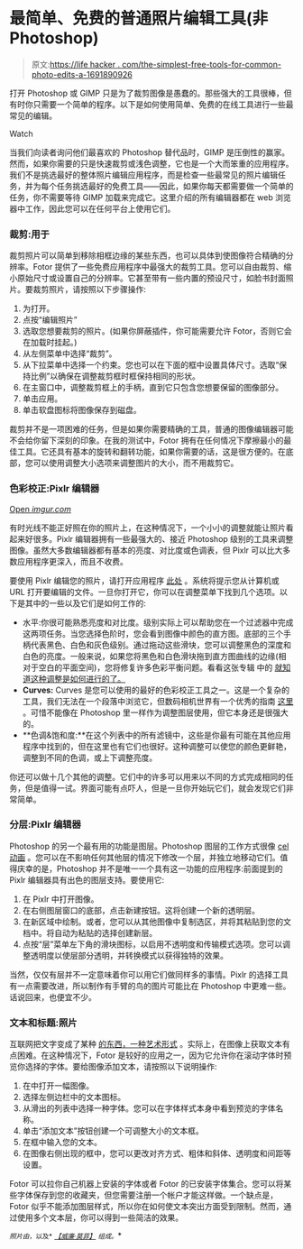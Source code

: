 # 最简单、免费的普通照片编辑工具(非 Photoshop)

> 原文:[https://life hacker . com/the-simplest-free-tools-for-common-photo-edits-a-1691890926](https://lifehacker.com/the-simplest-free-tools-for-common-photo-edits-that-a-1691890926)

打开 Photoshop 或 GIMP 只是为了裁剪图像是愚蠢的。那些强大的工具很棒，但有时你只需要一个简单的程序。以下是如何使用简单、免费的在线工具进行一些最常见的编辑。

Watch

当我们向读者询问他们最喜欢的 Photoshop 替代品时，GIMP 是压倒性的赢家。然而，如果你需要的只是快速裁剪或浅色调整，它也是一个大而笨重的应用程序。我们不是挑选最好的整体照片编辑应用程序，而是检查一些最常见的照片编辑任务，并为每个任务挑选最好的免费工具——因此，如果你每天都需要做一个简单的任务，你不需要等待 GIMP 加载来完成它。这里介绍的所有编辑器都在 web 浏览器中工作，因此您可以在任何平台上使用它们。

### **裁剪:用于**

裁剪照片可以简单到移除相框边缘的某些东西，也可以具体到使图像符合精确的分辨率。Fotor 提供了一些免费应用程序中最强大的裁剪工具。您可以自由裁剪、缩小原始尺寸或设置自己的分辨率。它甚至带有一些内置的预设尺寸，如脸书封面照片。要裁剪照片，请按照以下步骤操作:

1.  为打开。
2.  点按“编辑照片”
3.  选取您想要裁剪的照片。(如果你屏蔽插件，你可能需要允许 Fotor，否则它会在加载时挂起。)
4.  从左侧菜单中选择“裁剪”。
5.  从下拉菜单中选择一个约束。您也可以在下面的框中设置具体尺寸。选取“保持比例”以确保在调整裁剪框时框保持相同的形状。
6.  在主窗口中，调整裁剪框上的手柄，直到它只包含您想要保留的图像部分。
7.  单击应用。
8.  单击软盘图标将图像保存到磁盘。

裁剪并不是一项困难的任务，但是如果你需要精确的工具，普通的图像编辑器可能不会给你留下深刻的印象。在我的测试中，Fotor 拥有在任何情况下摩擦最小的最佳工具。它还具有基本的旋转和翻转功能，如果你需要的话，这是很方便的。在底部，您可以使用调整大小选项来调整图片的大小，而不用裁剪它。

### **色彩校正:Pixlr 编辑器**

[Open *imgur.com*](http://imgur.com/a/NS8sv/embed)

有时光线不能正好照在你的照片上，在这种情况下，一个小小的调整就能让照片看起来好很多。Pixlr 编辑器拥有一些最强大的、接近 Photoshop 级别的工具来调整图像。虽然大多数编辑器都有基本的亮度、对比度或色调表，但 Pixlr 可以比大多数应用程序更深入，而且不收费。

要使用 Pixlr 编辑您的照片，请打开应用程序 [此处](http://apps.pixlr.com/editor/) 。系统将提示您从计算机或 URL 打开要编辑的文件。一旦你打开它，你可以在调整菜单下找到几个选项。以下是其中的一些以及它们是如何工作的:

*   水平:你很可能熟悉亮度和对比度。级别实际上可以帮助您在一个过滤器中完成这两项任务。当您选择色阶时，您会看到图像中颜色的直方图。底部的三个手柄代表黑色、白色和灰色级别。通过拖动这些滑块，您可以调整黑色的深度和白色的亮度。一般来说，如果您将黑色和白色滑块拖到直方图曲线的边缘(相对于空白的平面空间)，您将修复许多色彩平衡问题。看看这张专辑 中的 [就知道这种调整是如何进行的了。](http://imgur.com/a/r6QGs)
*   **Curves:** Curves 是您可以使用的最好的色彩校正工具之一。这是一个复杂的工具，我们无法在一个段落中浏览它，但数码相机世界有一个优秀的指南 [这里](http://www.digitalcameraworld.com/2013/03/18/photoshop-curves-tool-6-techniques-every-photographer-must-know/) 。可惜不能像在 Photoshop 里一样作为调整图层使用，但它本身还是很强大的。
*   **色调&饱和度:**在这个列表中的所有滤镜中，这些是你最有可能在其他应用程序中找到的，但在这里也有它们也很好。这种调整可以使您的颜色更鲜艳，调整到不同的色调，或上下调整亮度。

你还可以做十几个其他的调整。它们中的许多可以用来以不同的方式完成相同的任务，但是值得一试。界面可能有点吓人，但是一旦你开始玩它们，就会发现它们非常简单。

### **分层:Pixlr 编辑器**

Photoshop 的另一个最有用的功能是图层。Photoshop 图层的工作方式很像 [cel 动画](http://automanga.sourceforge.net/Doc/node3.html) 。您可以在不影响任何其他层的情况下修改一个层，并独立地移动它们。值得庆幸的是，Photoshop 并不是唯一一个具有这一功能的应用程序:前面提到的 Pixlr 编辑器具有出色的图层支持。要使用它:

1.  在 Pixlr 中打开图像。
2.  在右侧图层窗口的底部，点击新建按钮。这将创建一个新的透明层。
3.  在新区域中绘制。或者，您可以从其他图像中复制选区，并将其粘贴到您的文档中。将自动为粘贴的选择创建新层。
4.  点按“层”菜单左下角的滑块图标，以启用不透明度和传输模式选项。您可以调整透明度以使层部分透明，并转换模式以获得独特的效果。

当然，仅仅有层并不一定意味着你可以用它们做同样多的事情。Pixlr 的选择工具有一点需要改进，所以制作有手臂的鸟的图片可能比在 Photoshop 中更难一些。话说回来，也便宜不少。

### **文本和标题:照片**

互联网把文字变成了某种 [的东西，一种艺术形式](http://i0.kym-cdn.com/photos/images/newsfeed/000/628/025/d54.png) 。实际上，在图像上获取文本有点困难。在这种情况下，Fotor 是较好的应用之一，因为它允许你在滚动字体时预览你选择的字体。要给图像添加文本，请按照以下说明操作:

1.  在中打开一幅图像。
2.  选择左侧边栏中的文本图标。
3.  从滑出的列表中选择一种字体。您可以在字体样式本身中看到预览的字体名称。
4.  单击“添加文本”按钮创建一个可调整大小的文本框。
5.  在框中输入您的文本。
6.  在图像右侧出现的框中，您可以更改对齐方式、粗体和斜体、透明度和间距等设置。

Fotor 可以拉你自己机器上安装的字体或者 Fotor 的已安装字体集合。您可以将某些字体保存到您的收藏夹，但您需要注册一个帐户才能这样做。一个缺点是，Fotor 似乎不能添加图层样式，所以你在如何使文本突出方面受到限制。然而，通过使用多个文本层，你可以得到一些简洁的效果。

<small>*照片由*</small>[<small></small>](http://www.flickr.com/photos/davebloggs007/9600637938)*<small>*，以及*</small> [<small>*【威廉·莫菲】*</small>](http://www.flickr.com/photos/infomatique/4648778037/in/photolist-85NcKt-85N92k-85N8Tn-85RqnC-85Rp7y-85RnWG-85Rr2s-85Ne3a-85RhEb-85RpGU-85RiZw-85RmyU-85RjwN-85NbtZ-chEgmy-85RkgS-8hF8gs-fuSRWX-M4uXS-6duz71-f5AeHi-7YJ3ec-6duzN7-7qwwKm-gU4d8-gTN3P-7YJ4c8-whUg2-5c5LvE-mbh8q2-7YJ3sR-4sMhb6-hNNyD-89GeJq-PvNYp-9sr6fW-9sr5Km-7BbfKi-8BtMuo-BwQC1-rBFro9-qEMoMC-7Sy7jm-6duABW-gU4gb-otAjie-otAjGR-hSKpx-hSKjm-4rosef/) <small>*组成。*</small>*